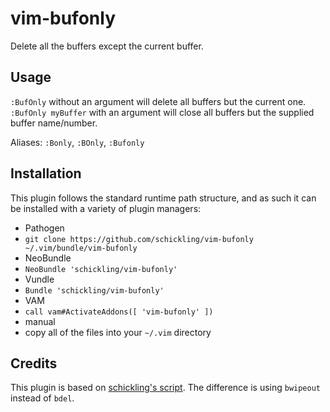 vim-bufonly
===========

Delete all the buffers except the current buffer.


## Usage

`:BufOnly` without an argument will delete all buffers but the current one.
`:BufOnly myBuffer` with an argument will close all buffers but the supplied buffer name/number.

Aliases: `:Bonly`, `:BOnly`, `:Bufonly`

## Installation

This plugin follows the standard runtime path structure, and as such it can be installed with a variety of plugin managers:

*  Pathogen
  *  `git clone https://github.com/schickling/vim-bufonly ~/.vim/bundle/vim-bufonly`
*  NeoBundle
  *  `NeoBundle 'schickling/vim-bufonly'`
*  Vundle
  *  `Bundle 'schickling/vim-bufonly'`
*  VAM
  *  `call vam#ActivateAddons([ 'vim-bufonly' ])`
*  manual
  *  copy all of the files into your `~/.vim` directory


## Credits
This plugin is based on [schickling's script](https://github.com/schickling/vim-bufonly).
The difference is using `bwipeout` instead of `bdel`.
